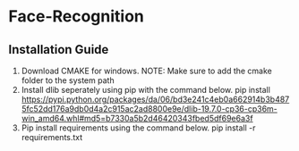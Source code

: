 # Face-Recognition
## Installation Guide
1. Download CMAKE for windows.
NOTE: Make sure to add the cmake folder to the system path
2. Install dlib seperately using pip with the command below.
pip install https://pypi.python.org/packages/da/06/bd3e241c4eb0a662914b3b4875fc52dd176a9db0d4a2c915ac2ad8800e9e/dlib-19.7.0-cp36-cp36m-win_amd64.whl#md5=b7330a5b2d46420343fbed5df69e6a3f
3. Pip install requirements using the command below.
pip install -r requirements.txt
